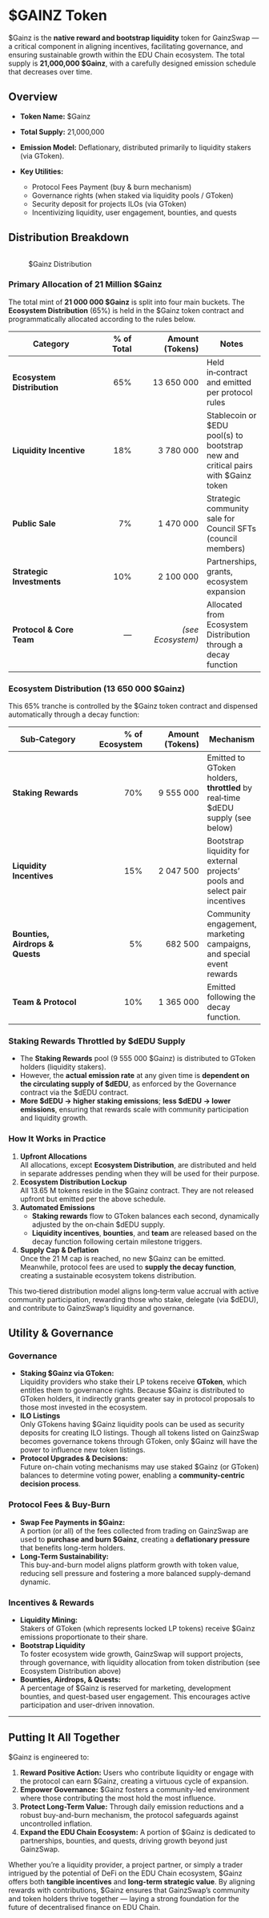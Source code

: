 # $GAINZ Token

$Gainz is the **native reward and bootstrap liquidity** token for GainzSwap — a critical component in aligning incentives, facilitating governance, and ensuring sustainable growth within the EDU Chain ecosystem. The total supply is **21,000,000 $Gainz**, with a carefully designed emission schedule that decreases over time.

## Overview

* **Token Name:** $Gainz
* **Total Supply:** 21,000,000
* **Emission Model:** Deflationary, distributed primarily to liquidity stakers (via GToken).
*   **Key Utilities:**

    * Protocol Fees Payment (buy & burn mechanism)
    * Governance rights (when staked via liquidity pools / GToken)
    * Security deposit for projects ILOs (via GToken)
    * Incentivizing liquidity, user engagement, bounties, and quests



## Distribution Breakdown

<figure><img src="../.gitbook/assets/tokenomics-diagram.png" alt=""><figcaption><p>$Gainz Distribution</p></figcaption></figure>

### Primary Allocation of 21 Million $Gainz

The total mint of **21 000 000 $Gainz** is split into four main buckets. The **Ecosystem Distribution** (65%) is held in the $Gainz token contract and programmatically allocated according to the rules below.

<table><thead><tr><th width="219.5">Category</th><th width="100" align="right">% of Total</th><th width="150.5" align="right">Amount (Tokens)</th><th>Notes</th></tr></thead><tbody><tr><td><strong>Ecosystem Distribution</strong></td><td align="right">65%</td><td align="right">13 650 000</td><td>Held in‑contract and emitted per protocol rules</td></tr><tr><td><strong>Liquidity Incentive</strong></td><td align="right">18%</td><td align="right">3 780 000</td><td>Stablecoin or $EDU pool(s) to bootstrap new and critical pairs with $Gainz token</td></tr><tr><td><strong>Public Sale</strong></td><td align="right">7%</td><td align="right">1 470 000</td><td>Strategic community sale for Council SFTs (council members)</td></tr><tr><td><strong>Strategic Investments</strong></td><td align="right">10%</td><td align="right">2 100 000</td><td>Partnerships, grants, ecosystem expansion</td></tr><tr><td><strong>Protocol &#x26; Core Team</strong></td><td align="right">—</td><td align="right"><em>(see Ecosystem)</em></td><td>Allocated from Ecosystem Distribution through a decay function</td></tr></tbody></table>

### Ecosystem Distribution (13 650 000 $Gainz)

This 65% tranche is controlled by the $Gainz token contract and dispensed automatically through a decay function:

<table><thead><tr><th width="186">Sub‑Category</th><th width="125" align="right">% of Ecosystem</th><th width="137" align="right">Amount (Tokens)</th><th>Mechanism</th></tr></thead><tbody><tr><td><strong>Staking Rewards</strong></td><td align="right">70%</td><td align="right">9 555 000</td><td>Emitted to GToken holders, <strong>throttled</strong> by real‑time $dEDU supply (see below)</td></tr><tr><td><strong>Liquidity Incentives</strong></td><td align="right">15%</td><td align="right">2 047 500</td><td>Bootstrap liquidity for external projects’ pools and select pair incentives</td></tr><tr><td><strong>Bounties, Airdrops &#x26; Quests</strong></td><td align="right">5%</td><td align="right">682 500</td><td>Community engagement, marketing campaigns, and special event rewards</td></tr><tr><td><strong>Team &#x26; Protocol</strong></td><td align="right">10%</td><td align="right">1 365 000</td><td>Emitted following the decay function.</td></tr></tbody></table>

### **Staking Rewards Throttled by $dEDU Supply**

* The **Staking Rewards** pool (9 555 000 $Gainz) is distributed to GToken holders (liquidity stakers).
* However, the **actual emission rate** at any given time is **dependent on the circulating supply of $dEDU**, as enforced by the Governance contract via the $dEDU contract.
* **More $dEDU → higher staking emissions**; **less $dEDU → lower emissions**, ensuring that rewards scale with community participation and liquidity growth.

### How It Works in Practice

1. **Upfront Allocations**\
   All allocations, except **Ecosystem Distribution**, are distributed and held in separate addresses pending when they will be used for their purpose. &#x20;
2. **Ecosystem Distribution Lockup**\
   All 13.65 M tokens reside in the $Gainz contract. They are not released upfront but emitted per the above schedule.
3. **Automated Emissions**
   * **Staking rewards** flow to GToken balances each second, dynamically adjusted by the on‑chain $dEDU supply.
   * **Liquidity incentives**, **bounties**, and **team** are released based on the decay function following certain milestone triggers.
4. **Supply Cap & Deflation**\
   Once the 21 M cap is reached, no new $Gainz can be emitted. Meanwhile, protocol fees are used to **supply the decay function**, creating a sustainable ecosystem tokens distribution.

This two‑tiered distribution model aligns long‑term value accrual with active community participation, rewarding those who stake, delegate (via $dEDU), and contribute to GainzSwap’s liquidity and governance.

## Utility & Governance

### Governance

* **Staking $Gainz via GToken:**\
  Liquidity providers who stake their LP tokens receive **GToken**, which entitles them to governance rights. Because $Gainz is distributed to GToken holders, it indirectly grants greater say in protocol proposals to those most invested in the ecosystem.
* **ILO Listings**\
  Only GTokens having $Gainz liquidity pools can be used as security deposits for creating ILO listings. Though all tokens listed on GainzSwap becomes governance tokens through GToken, only $Gainz will have the power to influence new token listings.
* **Protocol Upgrades & Decisions:**\
  Future on-chain voting mechanisms may use staked $Gainz (or GToken) balances to determine voting power, enabling a **community-centric decision process**.

### Protocol Fees & Buy-Burn

* **Swap Fee Payments in $Gainz:**\
  A portion (or all) of the fees collected from trading on GainzSwap are used to **purchase and burn $Gainz**, creating a **deflationary pressure** that benefits long-term holders.
* **Long-Term Sustainability:**\
  This buy-and-burn model aligns platform growth with token value, reducing sell pressure and fostering a more balanced supply-demand dynamic.

### Incentives & Rewards

* **Liquidity Mining:**\
  Stakers of GToken (which represents locked LP tokens) receive $Gainz emissions proportionate to their share.
* **Bootstrap Liquidity**\
  To foster ecosystem wide growth, GainzSwap will support projects, through governance, with liquidity allocation from token distribution (see Ecosystem Distribution above)
* **Bounties, Airdrops, & Quests:**\
  A percentage of $Gainz is reserved for marketing, development bounties, and quest-based user engagement. This encourages active participation and user-driven innovation.

***

## Putting It All Together

$Gainz is engineered to:

1. **Reward Positive Action:** Users who contribute liquidity or engage with the protocol can earn $Gainz, creating a virtuous cycle of expansion.
2. **Empower Governance:** $Gainz fosters a community-led environment where those contributing the most hold the most influence.
3. **Protect Long-Term Value:** Through daily emission reductions and a robust buy-and-burn mechanism, the protocol safeguards against uncontrolled inflation.
4. **Expand the EDU Chain Ecosystem:** A portion of $Gainz is dedicated to partnerships, bounties, and quests, driving growth beyond just GainzSwap.

Whether you’re a liquidity provider, a project partner, or simply a trader intrigued by the potential of DeFi on the EDU Chain ecosystem, $Gainz offers both **tangible incentives** and **long-term strategic value**. By aligning rewards with contributions, $Gainz ensures that GainzSwap’s community and token holders thrive together — laying a strong foundation for the future of decentralised finance on EDU Chain.

